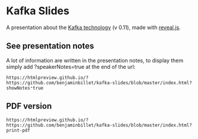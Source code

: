 # Kafka Slides

A presentation about the [Kafka technology](http://kafka.apache.org) (v 0.11), made with [reveal.js](https://revealjs.com).

## See presentation notes
A lot of information are written in the presentation notes, to display them simply add ?speakerNotes=true at the end of the url:

```
https://htmlpreview.github.io/?https://github.com/benjaminbillet/kafka-slides/blob/master/index.html?showNotes⁼true
```

## PDF version
```
https://htmlpreview.github.io/?https://github.com/benjaminbillet/kafka-slides/blob/master/index.html?print-pdf
```
